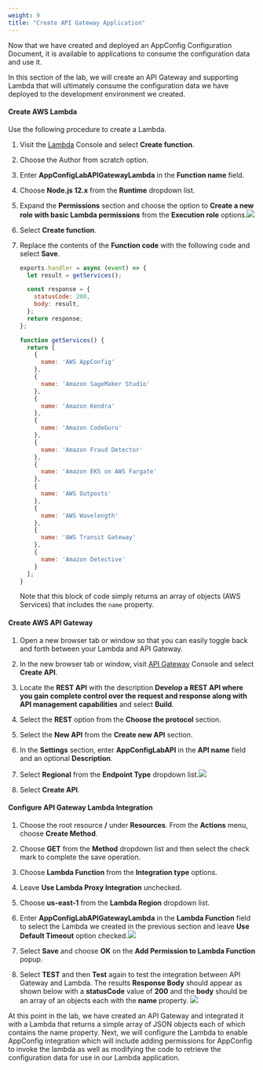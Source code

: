```yaml
---
weight: 9
title: "Create API Gateway Application"
---
```


Now that we have created and deployed an AppConfig Configuration Document, it is available to applications to consume the configuration data and use it.  

In this section of the lab, we will create an API Gateway and supporting Lambda that will ultimately consume the configuration data we have deployed to the development environment we created.

#### Create AWS Lambda

Use the following procedure to create a Lambda.

1. Visit the [Lambda](https://console.aws.amazon.com/lambda/) Console and select **Create function**.

2. Choose the Author from scratch option.

3. Enter **AppConfigLabAPIGatewayLambda** in the **Function name** field.

4. Choose **Node.js 12.x** from the **Runtime** dropdown list.

5. Expand the **Permissions** section and choose the option to **Create a new role with basic Lambda permissions** from the **Execution role** options.![](../images/appconfig-create-api-gateway-lambda.png)

6. Select **Create function**.

7. Replace the contents of the **Function code** with the following code and select **Save**.

    ```javascript
    exports.handler = async (event) => {
      let result = getServices();

      const response = {
        statusCode: 200,
        body: result,
      };
      return response;
    };

    function getServices() {
      return [
        {
          name: 'AWS AppConfig'
        },
        {
          name: 'Amazon SageMaker Studio'
        },
        {
          name: 'Amazon Kendra'
        },
        {
          name: 'Amazon CodeGuru'
        },
        {
          name: 'Amazon Fraud Detector'
        },
        {
          name: 'Amazon EKS on AWS Fargate'
        },
        {
          name: 'AWS Outposts'
        },
        {
          name: 'AWS Wavelength'
        },
        {
          name: 'AWS Transit Gateway'
        },
        {
          name: 'Amazon Detective'
        }
      ];
    }
    ```

    Note that this block of code simply returns an array of objects (AWS Services) that includes the `name` property.

#### Create AWS API Gateway 

1. Open a new browser tab or window so that you can easily toggle back and forth between your Lambda and API Gateway.

2. In the new browser tab or window, visit [API Gateway](https://console.aws.amazon.com/apigateway/) Console and select **Create API**.

3. Locate the **REST API** with the description **Develop a REST API where you gain complete control over the request and response along with API management capabilities** and select **Build**.

4. Select the **REST** option from the **Choose the protocol** section.

5. Select the **New API** from the **Create new API** section.

6. In the **Settings** section, enter **AppConfigLabAPI** in the **API name** field and an optional **Description**.

7. Select **Regional** from the **Endpoint Type** dropdown list.![](../images/appconfig-create-api-gateway.png)

8. Select **Create API**.

#### Configure API Gateway Lambda Integration

1. Choose the root resource **/** under **Resources**. From the **Actions** menu, choose **Create Method**.

2. Choose **GET** from the **Method** dropdown list and then select the check mark to complete the save operation.

3. Choose **Lambda Function** from the **Integration type** options.

4. Leave **Use Lambda Proxy Integration** unchecked.

5. Choose **us-east-1** from the **Lambda Region** dropdown list.

6. Enter **AppConfigLabAPIGatewayLambda** in the **Lambda Function** field to select the Lambda we created in the previous section and leave **Use Default Timeout** option checked.![](../images/appconfig-api-gateway-create-method.png)

7. Select **Save** and choose **OK** on the **Add Permission to Lambda Function** popup.

8. Select **TEST** and then **Test** again to test the integration between API Gateway and Lambda.  The results **Response Body** should appear as shown below with a **statusCode** value of **200** and the **body** should be an array of an objects each with the **name** property.  ![](../images/appconfig-api-gateway-initial-test.png?width=60%)

At this point in the lab, we have created an API Gateway and integrated it with a Lambda that returns a simple array of JSON objects each of which contains the name property.  Next, we will configure the Lambda to enable AppConfig integration which will include adding permissions for AppConfig to invoke the lambda as well as modifying the code to retrieve the configuration data for use in our Lambda application.



